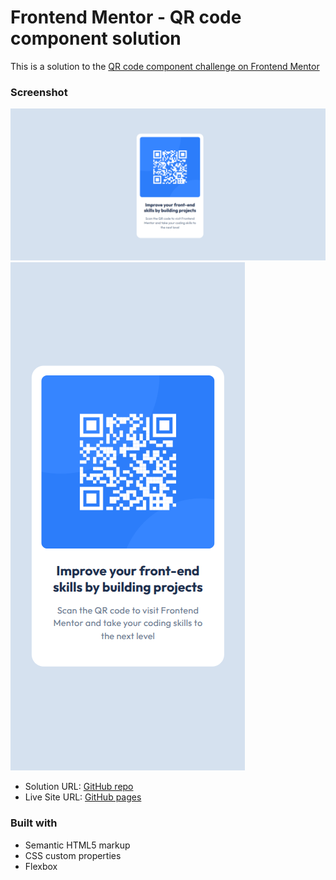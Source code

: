 # Frontend Mentor - QR code component solution

This is a solution to the [QR code component challenge on Frontend Mentor](https://www.frontendmentor.io/challenges/qr-code-component-iux_sIO_H)

### Screenshot

![Desktop](./screenshots/desktop.png)
![Mobile](./screenshots/mobile.png)

- Solution URL: [GitHub repo](https://github.com/VasylRosokha/qr-code-component)
- Live Site URL: [GitHub pages](https://your-live-site-url.com)

### Built with

- Semantic HTML5 markup
- CSS custom properties
- Flexbox
